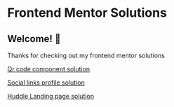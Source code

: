# Frontend Mentor Solutions

## Welcome! 👋

Thanks for checking out my frontend mentor solutions

[Qr code component solution](https://github.com/ortiz-antonio/frontend-mentor/tree/main/challenges/qr-code-component)

[Social links profile solution](https://github.com/ortiz-antonio/frontend-mentor/tree/main/challenges/social-links-profile)

[Huddle Landing page solution](https://github.com/ortiz-antonio/frontend-mentor/tree/main/challenges/huddle-landing)
